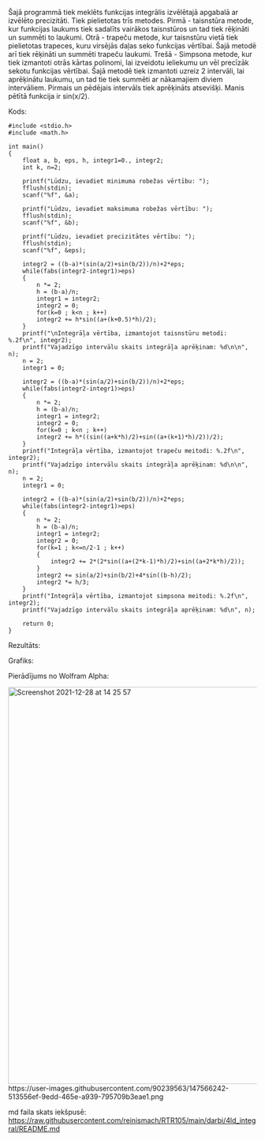 Šajā programmā tiek meklēts funkcijas integrālis izvēlētajā apgabalā ar izvēlēto precizitāti. Tiek pielietotas trīs metodes. Pirmā - taisnstūra metode, kur funkcijas laukums tiek sadalīts vairākos taisnstūros un tad tiek rēķināti un summēti to laukumi. Otrā - trapeču metode, kur taisnstūru vietā tiek pielietotas trapeces, kuru virsējās daļas seko funkcijas vērtībai. Šajā metodē arī tiek rēķināti un summēti trapeču laukumi. Trešā - Simpsona metode, kur tiek izmantoti otrās kārtas polinomi, lai izveidotu ieliekumu un vēl precīzāk sekotu funkcijas vērtībai. Šajā metodē tiek izmantoti uzreiz 2 intervāli, lai aprēķinātu laukumu, un tad tie tiek summēti ar nākamajiem diviem intervāliem. Pirmais un pēdējais intervāls tiek aprēķināts atsevišķi. Manis pētītā funkcija ir sin(x/2).

Kods:
```
#include <stdio.h>
#include <math.h>

int main()
{
    float a, b, eps, h, integr1=0., integr2;
    int k, n=2;

    printf("Lūdzu, ievadiet minimuma robežas vērtību: ");
    fflush(stdin);
    scanf("%f", &a);

    printf("Lūdzu, ievadiet maksimuma robežas vērtību: ");
    fflush(stdin);
    scanf("%f", &b);

    printf("Lūdzu, ievadiet precizitātes vērtību: ");
    fflush(stdin);
    scanf("%f", &eps);

    integr2 = ((b-a)*(sin(a/2)+sin(b/2))/n)+2*eps;
    while(fabs(integr2-integr1)>eps)
    {
        n *= 2;
        h = (b-a)/n;
        integr1 = integr2;
        integr2 = 0;
        for(k=0 ; k<n ; k++)
        integr2 += h*sin((a+(k+0.5)*h)/2);
    }
    printf("\nIntegrāļa vērtība, izmantojot taisnstūru metodi: %.2f\n", integr2);
    printf("Vajadzīgo intervālu skaits integrāļa aprēķinam: %d\n\n", n);
    n = 2;
    integr1 = 0;

    integr2 = ((b-a)*(sin(a/2)+sin(b/2))/n)+2*eps;
    while(fabs(integr2-integr1)>eps)
    {
        n *= 2;
        h = (b-a)/n;
        integr1 = integr2;
        integr2 = 0;
        for(k=0 ; k<n ; k++)
        integr2 += h*((sin((a+k*h)/2)+sin((a+(k+1)*h)/2))/2);
    }
    printf("Integrāļa vērtība, izmantojot trapeču meitodi: %.2f\n", integr2);
    printf("Vajadzīgo intervālu skaits integrāļa aprēķinam: %d\n\n", n);
    n = 2;
    integr1 = 0;

    integr2 = ((b-a)*(sin(a/2)+sin(b/2))/n)+2*eps;
    while(fabs(integr2-integr1)>eps)
    {
        n *= 2;
        h = (b-a)/n;
        integr1 = integr2;
        integr2 = 0;
        for(k=1 ; k<=n/2-1 ; k++)
        {
            integr2 += 2*(2*sin((a+(2*k-1)*h)/2)+sin((a+2*k*h)/2));
        }
        integr2 += sin(a/2)+sin(b/2)+4*sin((b-h)/2);
        integr2 *= h/3;
    }
    printf("Integrāļa vērtība, izmantojot simpsona meitodi: %.2f\n", integr2);
    printf("Vajadzīgo intervālu skaits integrāļa aprēķinam: %d\n", n);

    return 0;
}
```

Rezultāts:


Grafiks:


Pierādījums no Wolfram Alpha: 

<img width="804" alt="Screenshot 2021-12-28 at 14 25 57" src="https://user-images.githubusercontent.com/90239563/147566242-513556ef-9edd-465e-a939-795709b3eae1.png">
https://user-images.githubusercontent.com/90239563/147566242-513556ef-9edd-465e-a939-795709b3eae1.png

md faila skats iekšpusē: https://raw.githubusercontent.com/reinismach/RTR105/main/darbi/4ld_integral/README.md
